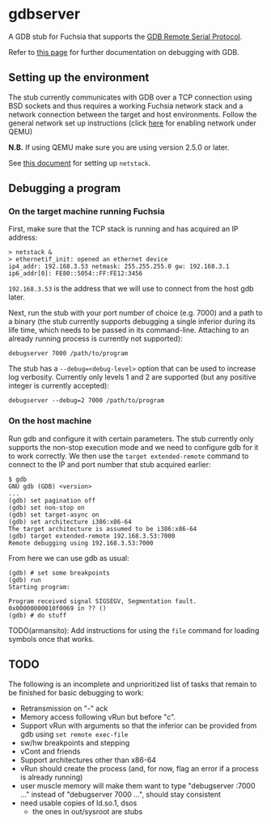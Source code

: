 # gdbserver

A GDB stub for Fuchsia that supports the
[GDB Remote Serial Protocol](https://sourceware.org/gdb/onlinedocs/gdb/Overview.html).

Refer to [this page](https://sourceware.org/gdb/onlinedocs/gdb/index.html) for
further documentation on debugging with GDB.

## Setting up the environment

The stub currently communicates with GDB over a TCP connection using BSD sockets
and thus requires a working Fuchsia network stack and a network connection
between the target and host environments. Follow the general network set up
instructions (click
[here](https://fuchsia.googlesource.com/magenta/+/master/docs/getting_started.md#Enabling-Networking-under-Qemu-x86_64-only)
for enabling network under QEMU)

**N.B.** If using QEMU make sure you are using version 2.5.0 or later.

See [this document](https://docs.google.com/a/google.com/document/d/1wKQbLgxKBsdlXX9iPSw4MHnTYN4Lx2xjzyoWyth-uy4/edit?usp=sharing) for setting up `netstack`.

## Debugging a program

### On the target machine running Fuchsia

First, make sure that the TCP stack is running and has acquired an IP address:

```
> netstack &
> ethernetif_init: opened an ethernet device
ip4_addr: 192.168.3.53 netmask: 255.255.255.0 gw: 192.168.3.1
ip6_addr[0]: FE80::5054::FF:FE12:3456
```

`192.168.3.53` is the address that we will use to connect from the host gdb
later.

Next, run the stub with your port number of choice (e.g. 7000) and a path to a
binary (the stub currently supports debugging a single inferior during its life
time, which needs to be passed in its command-line. Attaching to an already
running process is currently not supported):

```
debugserver 7000 /path/to/program
```

The stub has a `--debug=<debug-level>` option that can be used to increase log
verbosity. Currently only levels 1 and 2 are supported (but any positive integer
is currently accepted):

```
debugserver --debug=2 7000 /path/to/program
```

### On the host machine

Run gdb and configure it with certain parameters. The stub currently only
supports the non-stop execution mode and we need to configure gdb for it to work
correctly. We then use the `target extended-remote` command to connect to the IP
and port number that stub acquired earlier:

```
$ gdb
GNU gdb (GDB) <version>
...
(gdb) set pagination off
(gdb) set non-stop on
(gdb) set target-async on
(gdb) set architecture i386:x86-64
The target architecture is assumed to be i386:x86-64
(gdb) target extended-remote 192.168.3.53:7000
Remote debugging using 192.168.3.53:7000
```
From here we can use gdb as usual:

```
(gdb) # set some breakpoints
(gdb) run
Starting program:

Program received signal SIGSEGV, Segmentation fault.
0x00000000010f0069 in ?? ()
(gdb) # do stuff
```

TODO(armansito): Add instructions for using the `file` command for loading
symbols once that works.

## TODO

The following is an incomplete and unprioritized list of tasks that remain to be
finished for basic debugging to work:

- Retransmission on "-" ack
- Memory access following vRun but before "c".
- Support vRun with arguments so that the inferior can be provided from gdb
  using `set remote exec-file`
- sw/hw breakpoints and stepping
- vCont and friends
- Support architectures other than x86-64
- vRun should create the process (and, for now, flag an error if a process
  is already running)
- user muscle memory will make them want to type "debugserver :7000 ..."
  instead of "debugserver 7000 ...", should stay consistent
- need usable copies of ld.so.1, dsos
  - the ones in out/sysroot are stubs
